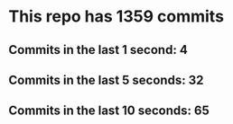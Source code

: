 # This repo has 1359 commits

## Commits in the last 1 second: 4
## Commits in the last 5 seconds: 32
## Commits in the last 10 seconds: 65
